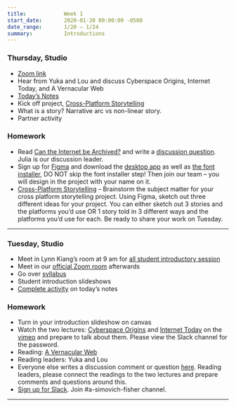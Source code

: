 ```yaml
---
title:            Week 1
start_date:       2020-01-20 00:00:00 -0500
date_range:       1/20 – 1/24
summary:          Introductions
---
```


### Thursday, Studio

- [Zoom link](https://newschool.zoom.us/my/nikafisher) 
- Hear from Yuka and Lou and discuss Cyberspace Origins, Internet Today, and A Vernacular Web
- [Today&rsquo;s Notes](https://paper.dropbox.com/doc/S21-CI2-Week-1-Class-2-Cross-platform-Storytelling--BDl2lhNmEiIyXWJz54MJT9QSAQ-FdElwHEycIGcagriXUMiL)
- Kick off project, [Cross-Platform Storytelling](../projects/1-cross-platform-storytelling)
- What is a story? Narrative arc vs non-linear story.
- Partner activity

### Homework
- Read [Can the Internet be Archived?](https://www.newyorker.com/magazine/2015/01/26/cobweb) and write a [discussion question](https://paper.dropbox.com/doc/Parsons-Core-Interaction-S21-Reading-Reflections--BDjQoiLRy7BRRDUZrmuPfn0uAQ-WRC1vWjkMj6DPWDHQKuTU). Julia is our discussion leader.
- Sign up for [Figma](https://www.figma.com/) and download the [desktop app](https://www.figma.com/downloads/) as well as [the font installer](https://www.figma.com/downloads/), DO NOT skip the font installer step! Then join our team – you will design in the project with your name on it.
- [Cross-Platform Storytelling](../projects/1-cross-platform-storytelling) – Brainstorm the subject matter for your cross platform storytelling project. Using Figma, sketch out three different ideas for your project. You can either sketch out 3 stories and the platforms you’d use OR 1 story told in 3 different ways and the platforms you’d use for each. Be ready to share your work on Tuesday.

---

### Tuesday, Studio

- Meet in Lynn Kiang&rsquo;s room at 9 am for [all student introductory session](https://newschool.zoom.us/j/98510974562)
- Meet in our [official Zoom room](https://newschool.zoom.us/my/nikafisher) afterwards
- Go over [syllabus](https://docs.google.com/document/d/17OuPptLAPasnHGMydjDuOaV6ugb1K3cYEBHPPsI0GK8/edit?usp=sharing)
- Student introduction slideshows
- [Complete activity](https://paper.dropbox.com/doc/Parsons-Core-Interaction-S21-Tuesday-0119--BDi6c6iZMQpRJ8BpIdXKUJNBAQ-Jqk6sR8oq2JdKcotqrwGN) on today&rsquo;s notes


### Homework
- Turn in your introduction slideshow on canvas
- Watch the two lectures: [Cyberspace Origins](https://vimeo.com/501962625) and [Internet Today](https://vimeo.com/502002510) on the [vimeo](https://vimeo.com/showcase/8025633) and prepare to talk about them. Please view the Slack channel for the password.
- Reading: [A Vernacular Web](http://art.teleportacia.org/observation/vernacular/)
- Reading leaders: Yuka and Lou
- Everyone else writes a discussion comment or question [here](https://paper.dropbox.com/doc/Parsons-Core-Interaction-S21-Reading-Reflections--BDjQoiLRy7BRRDUZrmuPfn0uAQ-WRC1vWjkMj6DPWDHQKuTU). Reading leaders, please connect the readings to the two lectures and prepare comments and questions around this.
- [Sign up for Slack](https://join.slack.com/t/core2interaction-21/shared_invite/zt-kv37fv6c-_WRDqhbhQDx9RELLiMrMwQ). Join #a-simovich-fisher channel. 


---
